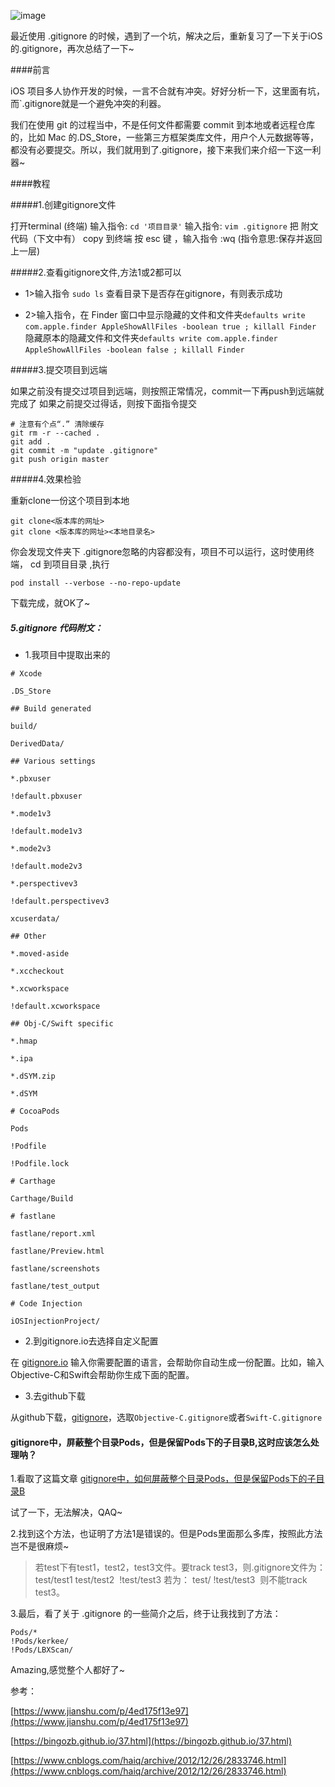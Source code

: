 ![image](http://upload-images.jianshu.io/upload_images/1518951-2c68f87c835e8561.jpg?imageMogr2/auto-orient/strip%7CimageView2/2/w/1240)

最近使用 .gitignore 的时候，遇到了一个坑，解决之后，重新复习了一下关于iOS的.gitignore，再次总结了一下~ ﻿

####前言﻿

iOS 项目多人协作开发的时候，一言不合就有冲突。好好分析一下，这里面有坑，而`.gitignore就是一个避免冲突的利器。﻿

我们在使用 git 的过程当中，不是任何文件都需要 commit 到本地或者远程仓库的，比如 Mac 的.DS_Store，一些第三方框架类库文件，用户个人元数据等等，都没有必要提交。所以，我们就用到了.gitignore，接下来我们来介绍一下这一利器~﻿

####教程﻿

#####1.创建gitignore文件﻿

打开terminal (终端)﻿
输入指令:  `cd '项目目录'`﻿
输入指令:  `vim .gitignore`﻿
把 附文代码（下文中有） copy 到终端﻿
按 esc 键 ，输入指令 :wq (指令意思:保存并返回上一层)﻿

#####2.查看gitignore文件,方法1或2都可以﻿

* 1>输入指令 `sudo ls` 查看目录下是否存在gitignore，有则表示成功﻿

* 2>输入指令，在 Finder 窗口中显示隐藏的文件和文件夹`defaults write com.apple.finder AppleShowAllFiles -boolean true ; killall Finder`﻿
  隐藏原本的隐藏文件和文件夹`defaults write com.apple.finder AppleShowAllFiles -boolean false ; killall Finder`﻿

#####3.提交项目到远端﻿

如果之前没有提交过项目到远端，则按照正常情况，commit一下再push到远端就完成了﻿
如果之前提交过得话，则按下面指令提交﻿
```
# 注意有个点“.” 清除缓存﻿
git rm -r --cached .﻿
git add .﻿
git commit -m "update .gitignore"﻿
git push origin master﻿
```

#####4.效果检验﻿

重新clone一份这个项目到本地﻿

```
git clone<版本库的网址>  ﻿
git clone <版本库的网址><本地目录名>﻿
```

你会发现文件夹下 .gitignore忽略的内容都没有，项目不可以运行，这时使用终端， cd 到项目目录 ,执行﻿
```
pod install --verbose --no-repo-update﻿
```
下载完成，就OK了~﻿

##### 5.gitignore 代码附文：﻿

* 1.我项目中提取出来的﻿
```
# Xcode﻿

.DS_Store﻿

## Build generated﻿

build/﻿

DerivedData/﻿

## Various settings﻿

*.pbxuser﻿

!default.pbxuser﻿

*.mode1v3﻿

!default.mode1v3﻿

*.mode2v3﻿

!default.mode2v3﻿

*.perspectivev3﻿

!default.perspectivev3﻿

xcuserdata/﻿

## Other﻿

*.moved-aside﻿

*.xccheckout﻿

*.xcworkspace﻿

!default.xcworkspace﻿

## Obj-C/Swift specific﻿

*.hmap﻿

*.ipa﻿

*.dSYM.zip﻿

*.dSYM﻿

# CocoaPods﻿

Pods﻿

!Podfile﻿

!Podfile.lock﻿

# Carthage﻿

Carthage/Build﻿

# fastlane﻿

fastlane/report.xml﻿

fastlane/Preview.html﻿

fastlane/screenshots﻿

fastlane/test_output﻿

# Code Injection﻿

iOSInjectionProject/﻿

```
* 2.到gitignore.io去选择自定义配置﻿

在 [gitignore.io](https://www.gitignore.io) 输入你需要配置的语言，会帮助你自动生成一份配置。比如，输入Objective-C和Swift会帮助你生成下面的配置。﻿

* 3.去github下载﻿

从github下载，[gitignore](https://github.com/github/gitignore)，选取`Objective-C.gitignore`或者`Swift-C.gitignore`﻿

#### gitignore中，屏蔽整个目录Pods，但是保留Pods下的子目录B,这时应该怎么处理呐？﻿

1.看取了这篇文章 [gitignore中，如何屏蔽整个目录Pods，但是保留Pods下的子目录B](http://blog.csdn.net/madongchunqiu/article/details/45600729)﻿

试了一下，无法解决，QAQ~﻿

2.找到这个方法，也证明了方法1是错误的。但是Pods里面那么多库，按照此方法岂不是很麻烦~﻿

>若test下有test1，test2，test3文件。要track test3，则.gitignore文件为：﻿
>test/test1﻿
>test/test2 ﻿
>!test/test3﻿
>若为：﻿
>test/﻿
>!test/test3 ﻿
>则不能track test3。﻿

3.最后，看了关于 .gitignore 的一些简介之后，终于让我找到了方法：﻿

```
Pods/*﻿
!Pods/kerkee/ ﻿
!Pods/LBXScan/﻿
```

Amazing,感觉整个人都好了~﻿

参考：﻿

[https://www.jianshu.com/p/4ed175f13e97](https://www.jianshu.com/p/4ed175f13e97)﻿

[https://bingozb.github.io/37.html](https://bingozb.github.io/37.html)﻿

[https://www.cnblogs.com/haiq/archive/2012/12/26/2833746.html](https://www.cnblogs.com/haiq/archive/2012/12/26/2833746.html)